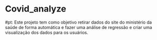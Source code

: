 # Covid_analyze
#pt:
Este projeto tem como objetivo retirar dados do site do ministério da saúde de forma automática 
e fazer uma análise de regressão e criar uma visualização dos dados para os usuários. 
